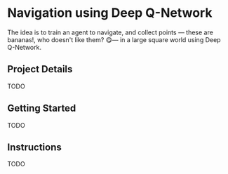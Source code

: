 # Navigation using Deep Q-Network

The idea is to train an agent to navigate, and collect points — these are bananas!, who doesn't like them? 😋— in a large square world using Deep Q-Network.

## Project Details
TODO

## Getting Started
TODO

## Instructions
TODO
